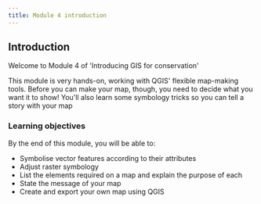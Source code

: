 ```yaml
---
title: Module 4 introduction
---
```


## Introduction
Welcome to Module 4 of 'Introducing GIS for conservation'

This module is very hands-on, working with QGIS' flexible map-making tools.  Before you can make your map, though, you need to decide what you want it to show!  You'll also learn some symbology tricks so you can tell a story with your map

### Learning objectives
By the end of this module, you will be able to:
- Symbolise vector features according to their attributes
- Adjust raster symbology
- List the elements required on a map and explain the purpose of each
- State the message of your map
- Create and export your own map using QGIS



<!-- labels?

- [ ] Adjust the transparency of layers
- [ ] Copy and paste layer styles e.g. symbology
 -->